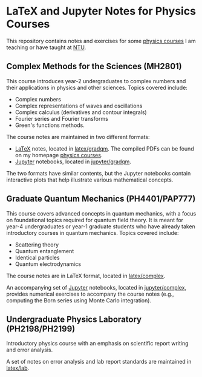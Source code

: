 # LaTeX and Jupyter Notes for Physics Courses

This repository contains notes and exercises for some [physics courses](http://www1.spms.ntu.edu.sg/~ydchong/teaching.html) I am teaching or have taught at [NTU](http://www.ntu.edu.sg).

## Complex Methods for the Sciences (MH2801)

This course introduces year-2 undergraduates to complex numbers and
their applications in physics and other sciences. Topics covered include:

* Complex numbers
* Complex representations of waves and oscillations
* Complex calculus (derivatives and contour integrals)
* Fourier series and Fourier transforms
* Green's functions methods.

The course notes are maintained in two different formats:

* [LaTeX](https://www.latex-project.org/) notes, located in [latex/gradqm](latex/gradqm). The compiled PDFs can be found on my homepage [physics courses](http://www1.spms.ntu.edu.sg/~ydchong/teaching.html).
* [Jupyter](https://jupyter.org/) notebooks, located in [jupyter/gradqm](jupyter/gradqm).

The two formats have similar contents, but the Jupyter notebooks contain interactive plots that help illustrate various mathematical concepts.

## Graduate Quantum Mechanics (PH4401/PAP777)

This course covers advanced concepts in quantum mechanics, with a focus on foundational topics required for quantum field theory. It is meant for year-4 undergraduates or year-1 graduate students who have already taken introductory courses in quantum mechanics. Topics covered include:

* Scattering theory
* Quantum entanglement
* Identical particles
* Quantum electrodynamics

The course notes are in LaTeX format, located in [latex/complex](latex/complex).

An accompanying set of [Jupyter](https://jupyter.org/) notebooks,
located in [jupyter/complex](jupyter/complex), provides numerical
exercises to accompany the course notes (e.g., computing the Born
series using Monte Carlo integration).

## Undergraduate Physics Laboratory (PH2198/PH2199)

Introductory physics course with an emphasis on scientific report
writing and error analysis.

A set of notes on error analysis and lab report standards are
maintained in [latex/lab](latex/lab).
